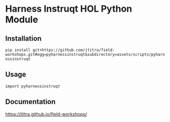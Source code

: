 # Harness Instruqt HOL Python Module

## Installation

`pip install git+https://github.com/jtitra/field-workshops.git#egg=pyharnessinstruqt&subdirectory=assets/scripts/pyharnessinstruqt`

## Usage 

```
import pyharnessinstruqt
```

## Documentation

https://jtitra.github.io/field-workshops/
